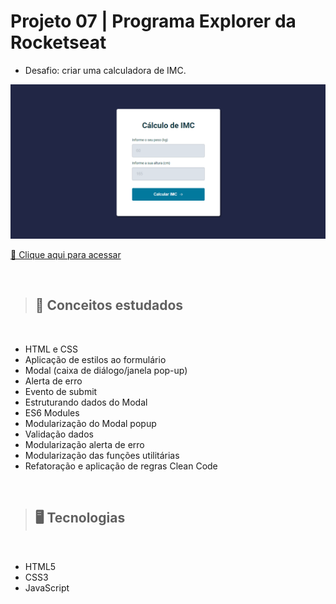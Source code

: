# Projeto 07 | Programa Explorer da Rocketseat

- Desafio: criar uma calculadora de IMC.

<img src="./assets/preview.png" width=550>

[🔗 Clique aqui para acessar](https://alineviana.github.io/calculando-imc/)

<br>

> ## 📝 Conceitos estudados
<br>

- HTML e CSS
- Aplicação de estilos ao formulário
- Modal (caixa de diálogo/janela pop-up)
- Alerta de erro
- Evento de submit
- Estruturando dados do Modal
- ES6 Modules
- Modularização do Modal popup
- Validação dados
- Modularização alerta de erro
- Modularização das funções utilitárias
- Refatoração e aplicação de regras Clean Code


<br>

> ## 🖥️ Tecnologias

<br>

- HTML5  
- CSS3
- JavaScript

<br>


